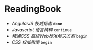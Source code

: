 # ReadingBook

+ *AngularJS 权威指南* **`done`**
+ *Javascript 语言精粹* `continue`
+ *精通CSS 高级Web标准解决方案* `begin`
+ *CSS 权威指南* `begin`
